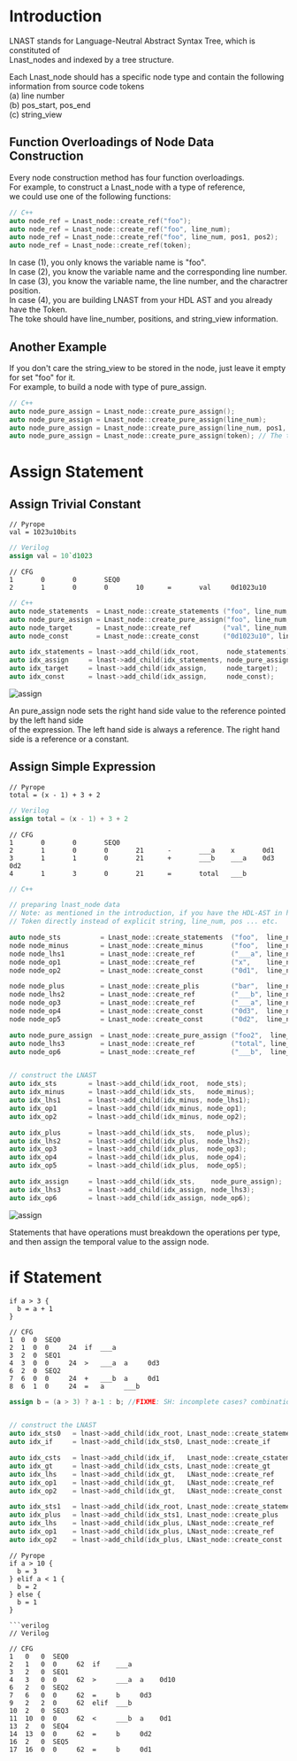# Introduction
LNAST stands for Language-Neutral Abstract Syntax Tree, which is constituted of  
Lnast_nodes and indexed by a tree structure.  

Each Lnast_node should has a specific node type and contain the following information from source code tokens  
(a) line number   
(b) pos_start, pos_end  
(c) string_view   

## Function Overloadings of Node Data Construction
Every node construction method has four function overloadings.  
For example, to construct a Lnast_node with a type of reference,  
we could use one of the following functions:  


```cpp
// C++
auto node_ref = Lnast_node::create_ref("foo");     
auto node_ref = Lnast_node::create_ref("foo", line_num);     
auto node_ref = Lnast_node::create_ref("foo", line_num, pos1, pos2);     
auto node_ref = Lnast_node::create_ref(token);   
```  

In case (1), you only knows the variable name is "foo".  
In case (2), you know the variable name and the corresponding line number.  
In case (3), you know the variable name, the line number, and the charactrer position.  
In case (4), you are building LNAST from your HDL AST and you already have the Token.   
The toke should have line_number, positions, and string_view information.  


## Another Example
If you don't care the string_view to be stored in the node, just leave it empty for set "foo" for it.  
For example, to build a node with type of pure_assign.  


```cpp
// C++
auto node_pure_assign = Lnast_node::create_pure_assign();   
auto node_pure_assign = Lnast_node::create_pure_assign(line_num);     
auto node_pure_assign = Lnast_node::create_pure_assign(line_num, pos1, pos2);   
auto node_pure_assign = Lnast_node::create_pure_assign(token); // The token is not necessary to have a string_view  
```


# Assign Statement

## Assign Trivial Constant

```coffescript
// Pyrope
val = 1023u10bits
```

```verilog
// Verilog
assign val = 10`d1023
```

```shell
// CFG
1       0       0       SEQ0
2       1       0       0       10      =       val     0d1023u10
```

```cpp
// C++
auto node_statements  = Lnast_node::create_statements ("foo", line_num, pos1, pos2); 
auto node_pure_assign = Lnast_node::create_pure_assign("foo", line_num, pos1, pos2); 
auto node_target      = Lnast_node::create_ref        ("val", line_num, pos1, pos2);
auto node_const       = Lnast_node::create_const      ("0d1023u10", line_num, pos1, pos2);

auto idx_statements = lnast->add_child(idx_root,       node_statements);
auto idx_assign     = lnast->add_child(idx_statements, node_pure_assign);
auto idx_target     = lnast->add_child(idx_assign,     node_target);
auto idx_const      = lnast->add_child(idx_assign,     node_const);
```

![assign](source/graphviz/assign_trivial_constant.png)

An pure_assign node sets the right hand side value to the reference pointed by the left hand side    
of the expression. The left hand side is always a reference. The right hand side is a reference or a constant.   

## Assign Simple Expression

```coffescript
// Pyrope
total = (x - 1) + 3 + 2
```


```verilog
// Verilog
assign total = (x - 1) + 3 + 2
```


```shell
// CFG
1       0       0       SEQ0
2       1       0       0       21      -       ___a    x       0d1
3       1       1       0       21      +       ___b    ___a    0d3    0d2
4       1       3       0       21      =       total   ___b

```

```cpp
// C++

// preparing lnast_node data
// Note: as mentioned in the introduction, if you have the HDL-AST in hand, using
// Token directly instead of explicit string, line_num, pos ... etc.

auto node_sts          = Lnast_node::create_statements  ("foo",  line_num, pos1, pos2); 
node node_minus        = Lnast_node::create_minus       ("foo",  line_num, pos1, pos2);
node node_lhs1         = Lnast_node::create_ref         ("___a", line_num, pos1, pos2);
node node_op1          = Lnast_node::create_ref         ("x",    line_num, pos1, pos2);
node node_op2          = Lnast_node::create_const       ("0d1",  line_num, pos1, pos2);

node node_plus         = Lnast_node::create_plis        ("bar",  line_num, pos1, pos2);
node node_lhs2         = Lnast_node::create_ref         ("___b", line_num, pos1, pos2);
node node_op3          = Lnast_node::create_ref         ("___a", line_num, pos1, pos2);
node node_op4          = Lnast_node::create_const       ("0d3",  line_num, pos1, pos2);
node node_op5          = Lnast_node::create_const       ("0d2",  line_num, pos1, pos2);

auto node_pure_assign  = Lnast_node::create_pure_assign ("foo2",  line_num, pos1, pos2); 
auto node_lhs3         = Lnast_node::create_ref         ("total", line_num, pos1, pos2);
auto node_op6          = Lnast_node::create_ref         ("___b",  line_num, pos1, pos2);


// construct the LNAST
auto idx_sts        = lnast->add_child(idx_root,  node_sts);
auto idx_minus      = lnast->add_child(idx_sts,   node_minus);
auto idx_lhs1       = lnast->add_child(idx_minus, node_lhs1);
auto idx_op1        = lnast->add_child(idx_minus, node_op1);        
auto idx_op2        = lnast->add_child(idx_minus, node_op2);        

auto idx_plus       = lnast->add_child(idx_sts,   node_plus);
auto idx_lhs2       = lnast->add_child(idx_plus,  node_lhs2);
auto idx_op3        = lnast->add_child(idx_plus,  node_op3);        
auto idx_op4        = lnast->add_child(idx_plus,  node_op4);        
auto idx_op5        = lnast->add_child(idx_plus,  node_op5);        

auto idx_assign     = lnast->add_child(idx_sts,    node_pure_assign);
auto idx_lhs3       = lnast->add_child(idx_assign, node_lhs3);
auto idx_op6        = lnast->add_child(idx_assign, node_op6);        
```


![assign](source/graphviz/assign_simple_expression.png)

Statements that have operations must breakdown the operations per type, and then assign the temporal value to the assign node.

# if Statement

```coffescript
if a > 3 {
  b = a + 1
} 
```

```shell
// CFG
1  0  0  SEQ0                      
2  1  0  0     24  if  ___a        
3  2  0  SEQ1                      
4  3  0  0     24  >   ___a  a     0d3
6  2  0  SEQ2                      
7  6  0  0     24  +   ___b  a     0d1
8  6  1  0     24  =   a     ___b  
```

```verilog
assign b = (a > 3) ? a-1 : b; //FIXME: SH: incomplete cases? combinational loop!?
```


```cpp

// construct the LNAST
auto idx_sts0   = lnast->add_child(idx_root, Lnast_node::create_statements (token0));
auto idx_if     = lnast->add_child(idx_sts0, Lnast_node::create_if         (token1));

auto idx_csts   = lnast->add_child(idx_if,   Lnast_node::create_cstatements(token2));
auto idx_gt     = lnast->add_child(idx_csts, Lnast_node::create_gt         (token_3)); 
auto idx_lhs    = lnast->add_child(idx_gt,   LNast_node::create_ref        (token_4));
auto idx_op1    = lnast->add_child(idx_gt,   LNast_node::create_ref        (token_5));
auto idx_op2    = lnast->add_child(idx_gt,   LNast_node::create_const      (token_6));

auto idx_sts1   = lnast->add_child(idx_root, Lnast_node::create_statements (token_7));
auto idx_plus   = lnast->add_child(idx_sts1, Lnast_node::create_plus       (token_8));
auto idx_lhs    = lnast->add_child(idx_plus, LNast_node::create_ref        (token_9));
auto idx_op1    = lnast->add_child(idx_plus, LNast_node::create_ref        (token_a));
auto idx_op2    = lnast->add_child(idx_plus, LNast_node::create_const      (token_b));
```





```coffescript
// Pyrope
if a > 10 {
  b = 3 
} elif a < 1 {
  b = 2
} else {
  b = 1
}

```verilog
// Verilog

```


```shell
// CFG 
1   0   0  SEQ0                       
2   1   0  0     62  if    ___a       
3   2   0  SEQ1                       
4   3   0  0     62  >     ___a  a    0d10
6   2   0  SEQ2                       
7   6   0  0     62  =     b     0d3  
9   2   2  0     62  elif  ___b       
10  2   0  SEQ3                       
11  10  0  0     62  <     ___b  a    0d1
13  2   0  SEQ4                       
14  13  0  0     62  =     b     0d2  
16  2   0  SEQ5                       
17  16  0  0     62  =     b     0d1  
```
